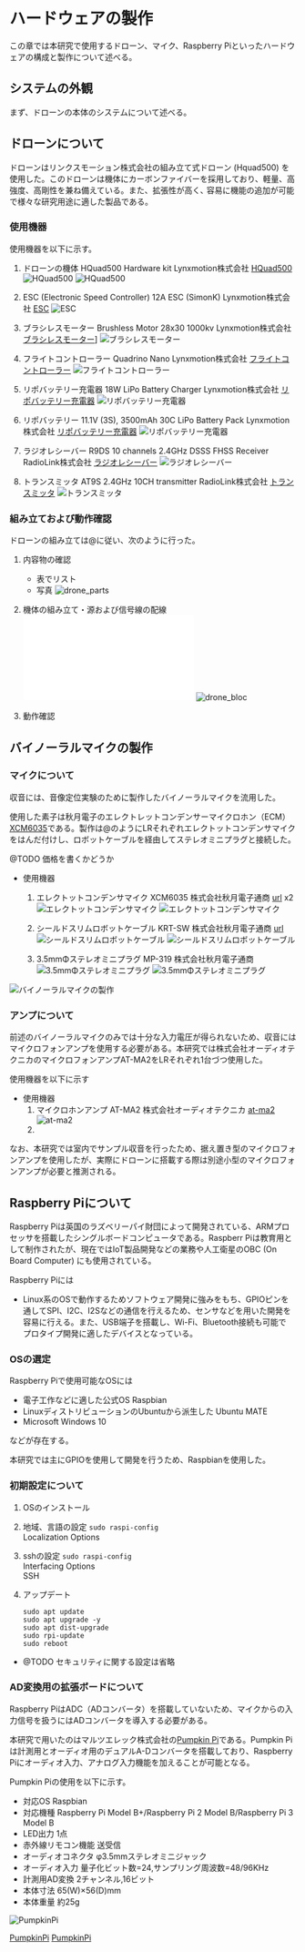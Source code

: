 # ハードウェアの製作

この章では本研究で使用するドローン、マイク、Raspberry Piといったハードウェアの構成と製作について述べる。

## システムの外観

まず、ドローンの本体のシステムについて述べる。


## ドローンについて

ドローンはリンクスモーション株式会社の組み立て式ドローン
(Hquad500) を使用した。このドローンは機体にカーボンファイバーを採用しており、軽量、高強度、高剛性を兼ね備えている。また、拡張性が高く､ 容易に機能の追加が可能で様々な研究用途に適した製品である。

### 使用機器

使用機器を以下に示す。

1. ドローンの機体 HQuad500 Hardware kit Lynxmotion株式会社 [HQuad500](http://www.lynxmotion.com/p-1058-hquad500-hardware-only-kit.aspx)
   ![HQuad500](figures/hquad500_hardware.jpg)
   ![HQuad500](figures/hquad500_parts.jpg)

2. ESC (Electronic Speed Controller) 12A ESC (SimonK) Lynxmotion株式会社 [ESC](http://www.lynxmotion.com/p-915-12a-esc-simonk.aspx)
   ![ESC](figures/esc.jpg)

3. ブラシレスモーター Brushless Motor 28x30 1000kv Lynxmotion株式会社 [ブラシレスモーター](http://www.lynxmotion.com/p-913-brushless-motor-28x30-1000kv.aspx)]
   ![ブラシレスモーター](figures/brushless_motor.jpg)

4. フライトコントローラー Quadrino Nano Lynxmotion株式会社  [フライトコントローラー](http://www.lynxmotion.com/p-1020-lynxmotion-quadrino-nano-flight-controller-with-gps.aspx)
   ![フライトコントローラー](figures/quadrino_nano.jpg)

5. リポバッテリー充電器 18W LiPo Battery Charger Lynxmotion株式会社 [リポバッテリー充電器](http://www.lynxmotion.com/p-985-18w-lipo-battery-charger.aspx)
   ![リポバッテリー充電器](figures/lipo_charger.jpg)

1. リポバッテリー 11.1V (3S), 3500mAh 30C LiPo Battery Pack
 Lynxmotion株式会社 [リポバッテリー充電器](http://www.lynxmotion.com/p-985-18w-lipo-battery-charger.aspx)
   ![リポバッテリー充電器](figures/lipo_charger.jpg)

1. ラジオレシーバー R9DS 10 channels 2.4GHz DSSS FHSS Receiver RadioLink株式会社 [ラジオレシーバー](http://www.radiolink.com.cn/doce/product-detail-120.html)
   ![ラジオレシーバー](figures/r9ds.jpg)

1. トランスミッタ AT9S 2.4GHz 10CH transmitter RadioLink株式会社 [トランスミッタ](http://www.radiolink.com.cn/doce/product-detail-119.html)
   ![トランスミッタ](figures/at9s.jpg)


### 組み立ておよび動作確認

ドローンの組み立ては@に従い、次のように行った。

1. 内容物の確認
   - 表でリスト
   - 写真
      ![drone_parts](drone_parts.png)

2. 機体の組み立て・源および信号線の配線
   ![drone_block](drone_block.pdf)
   ![drone_bloc](drone_block.png)

4. 動作確認



## バイノーラルマイクの製作

### マイクについて

収音には、音像定位実験のために製作したバイノーラルマイクを流用した。

使用した素子は秋月電子のエレクトレットコンデンサーマイクロホン（ECM）[XCM6035](http://akizukidenshi.com/catalog/g/gP-08181/)である。製作は@のようにLRそれぞれエレクトットコンデンサマイクをはんだ付けし、ロボットケーブルを経由してステレオミニプラグと接続した。

@TODO 価格を書くかどうか

- 使用機器
   1. エレクトットコンデンサマイク XCM6035 株式会社秋月電子通商 [url](http://akizukidenshi.com/catalog/g/gP-08181/) x2
   ![エレクトットコンデンサマイク](figures/microphone.jpg)
   ![エレクトットコンデンサマイク](figures/microphone_size.jpg)
      
   2. シールドスリムロボットケーブル KRT-SW 株式会社秋月電子通商 [url](http://akizukidenshi.com/catalog/g/gP-07457/)
   ![シールドスリムロボットケーブル](figures/sielded_robot_cable.jpg)
   ![シールドスリムロボットケーブル](figures/sielded_robot_cable_size.jpg)

   3. 3.5mmΦステレオミニプラグ MP-319 株式会社秋月電子通商
   ![3.5mmΦステレオミニプラグ](figures/mini_plug.jpg)
   ![3.5mmΦステレオミニプラグ](figures/mini_plug_size.jpg)

![バイノーラルマイクの製作](@TODO)


### アンプについて

前述のバイノーラルマイクのみでは十分な入力電圧が得られないため、収音にはマイクロフォンアンプを使用する必要がある。本研究では株式会社オーディオテクニカのマイクロフォンアンプAT-MA2をLRそれぞれ1台づつ使用した。

使用機器を以下に示す

- 使用機器
   1. マイクロホンアンプ AT-MA2 株式会社オーディオテクニカ [at-ma2](https://www.audio-technica.co.jp/product/AT-MA2)
   ![at-ma2](figures/at-ma2.jpg)
   2. 

なお、本研究では室内でサンプル収音を行ったため、据え置き型のマイクロフォンアンプを使用したが、実際にドローンに搭載する際は別途小型のマイクロフォンアンプが必要と推測される。


## Raspberry Piについて

Raspberry Piは英国のラズベリーパイ財団によって開発されている、ARMプロセッサを搭載したシングルボードコンピュータである。Raspberr Piは教育用として制作されたが、現在ではIoT製品開発などの業務や人工衛星のOBC (On Board Computer) にも使用されている。

Raspberry Piには

- Linux系のOSで動作するためソフトウェア開発に強みをもち、GPIOピンを通してSPI、I2C、I2Sなどの通信を行えるため、センサなどを用いた開発を容易に行える。また、USB端子を搭載し、Wi-Fi、Bluetooth接続も可能で プロタイプ開発に適したデバイスとなっている。

### OSの選定

Raspberry Piで使用可能なOSには

- 電子工作などに適した公式OS Raspbian
- LinuxディストリビューションのUbuntuから派生した Ubuntu MATE
- Microsoft Windows 10

などが存在する。

本研究では主にGPIOを使用して開発を行うため、Raspbianを使用した。

### 初期設定について

1. OSのインストール
2. 地域、言語の設定
   `sudo raspi-config`  
   Localization Options

2. sshの設定
   `sudo raspi-config`  
   Interfacing Options  
   SSH  

3. アップデート

   ```shell
   sudo apt update 
   sudo apt upgrade -y 
   sudo apt dist-upgrade
   sudo rpi-update
   sudo reboot
   ```

- @TODO セキュリティに関する設定は省略

### AD変換用の拡張ボードについて

Raspberry PiはADC（ADコンバータ）を搭載していないため、マイクからの入力信号を扱うにはADコンバータを導入する必要がある。  

本研究で用いたのはマルツエレック株式会社の[Pumpkin Pi](http://select.marutsu.co.jp/list/detail.php?id=258)である。Pumpkin Piは計測用とオーディオ用のデュアルA-Dコンバータを搭載しており、Raspberry Piにオーディオ入力、アナログ入力機能を加えることが可能となる。

Pumpkin Piの使用を以下に示す。

- 対応OS Raspbian
- 対応機種	Raspberry Pi Model B+/Raspberry Pi 2 Model B/Raspberry Pi 3 Model B
- LED出力	1点
- 赤外線リモコン機能	送受信
- オーディオコネクタ	φ3.5mmステレオミニジャック
- オーディオ入力	量子化ビット数=24,サンプリング周波数=48/96KHz
- 計測用AD変換	2チャンネル,16ビット
- 本体寸法	65(W)×56(D)mm
- 本体重量	約25g

![PumpkinPi](figures/pumpkin_pi.jpg)

[PumpkinPi](http://select.marutsu.co.jp/list/detail.php?id=258)
[PumpkinPi](https://www.marutsu.co.jp/pc/i/833515/)



 








